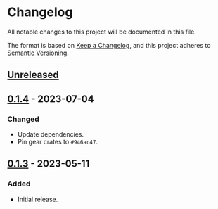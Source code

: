 # Changelog
All notable changes to this project will be documented in this file.

The format is based on [Keep a Changelog](https://keepachangelog.com/en/1.0.0/),
and this project adheres to [Semantic Versioning](https://semver.org/spec/v2.0.0.html).

## [Unreleased]

## [0.1.4] - 2023-07-04
### Changed
- Update dependencies.
- Pin gear crates to `#946ac47`.

## [0.1.3] - 2023-05-11
### Added
- Initial release.

[Unreleased]: https://github.com/gear-dapps/syndote/compare/0.1.4...HEAD
[0.1.4]: https://github.com/gear-dapps/syndote/compare/0.1.3...0.1.4
[0.1.3]: https://github.com/gear-dapps/syndote/compare/1eb03b7...0.1.3
